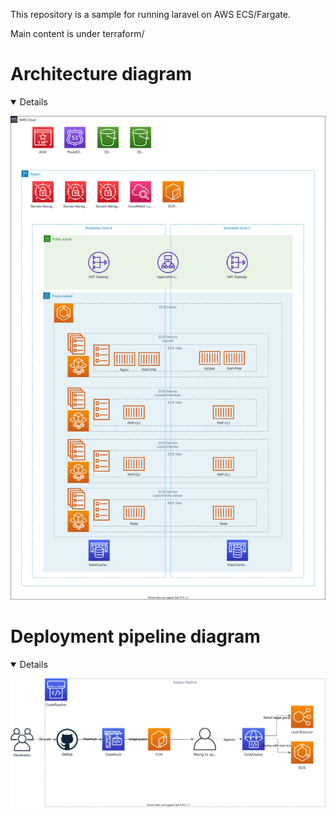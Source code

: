 This repository is a sample for running laravel on AWS ECS/Fargate.

Main content is under terraform/

Architecture diagram
====================================================================================================

<details open>

![](./documents/architecture.drawio.svg)

</details>

Deployment pipeline diagram
====================================================================================================

<details open>

![](./documents/deployment-pipeline.drawio.svg)

</details>
